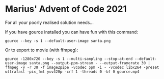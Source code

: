 Marius' Advent of Code 2021
===========================

For all your poorly realised solution needs...

If you have gource installed you can have fun with this command:

`gource --key -s 1 --default-user-image santa.png`

Or to export to movie (with ffmpeg):

`gource -1280x720 --key -s 1 --multi-sampling --stop-at-end --default-user-image santa.png --output-ppm-stream - --output-framerate 30 | ffmpeg -y -r 30 -f image2pipe -vcodec ppm -i - -vcodec libx264 -preset ultrafast -pix_fmt yuv420p -crf 1 -threads 0 -bf 0 gource.mp4`
